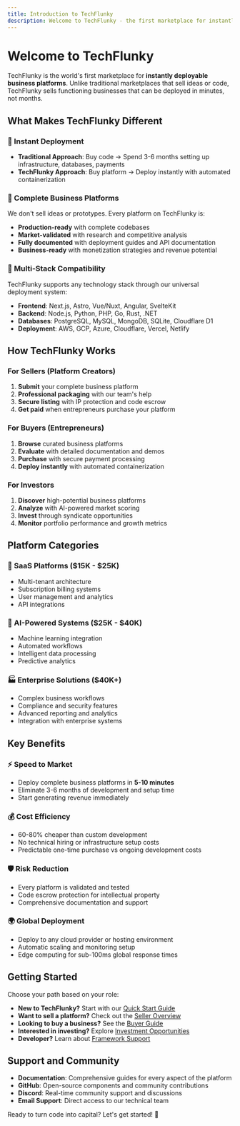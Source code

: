 ```yaml
---
title: Introduction to TechFlunky
description: Welcome to TechFlunky - the first marketplace for instantly deployable business platforms
---
```


# Welcome to TechFlunky

TechFlunky is the world's first marketplace for **instantly deployable business platforms**. Unlike traditional marketplaces that sell ideas or code, TechFlunky sells functioning businesses that can be deployed in minutes, not months.

## What Makes TechFlunky Different

### 🚀 Instant Deployment
- **Traditional Approach**: Buy code → Spend 3-6 months setting up infrastructure, databases, payments
- **TechFlunky Approach**: Buy platform → Deploy instantly with automated containerization

### 🎯 Complete Business Platforms
We don't sell ideas or prototypes. Every platform on TechFlunky is:
- **Production-ready** with complete codebases
- **Market-validated** with research and competitive analysis
- **Fully documented** with deployment guides and API documentation
- **Business-ready** with monetization strategies and revenue potential

### 🔧 Multi-Stack Compatibility
TechFlunky supports any technology stack through our universal deployment system:
- **Frontend**: Next.js, Astro, Vue/Nuxt, Angular, SvelteKit
- **Backend**: Node.js, Python, PHP, Go, Rust, .NET
- **Databases**: PostgreSQL, MySQL, MongoDB, SQLite, Cloudflare D1
- **Deployment**: AWS, GCP, Azure, Cloudflare, Vercel, Netlify

## How TechFlunky Works

### For Sellers (Platform Creators)
1. **Submit** your complete business platform
2. **Professional packaging** with our team's help
3. **Secure listing** with IP protection and code escrow
4. **Get paid** when entrepreneurs purchase your platform

### For Buyers (Entrepreneurs)
1. **Browse** curated business platforms
2. **Evaluate** with detailed documentation and demos
3. **Purchase** with secure payment processing
4. **Deploy instantly** with automated containerization

### For Investors
1. **Discover** high-potential business platforms
2. **Analyze** with AI-powered market scoring
3. **Invest** through syndicate opportunities
4. **Monitor** portfolio performance and growth metrics

## Platform Categories

### 🏢 SaaS Platforms ($15K - $25K)
- Multi-tenant architecture
- Subscription billing systems
- User management and analytics
- API integrations

### 🤖 AI-Powered Systems ($25K - $40K)
- Machine learning integration
- Automated workflows
- Intelligent data processing
- Predictive analytics

### 🏭 Enterprise Solutions ($40K+)
- Complex business workflows
- Compliance and security features
- Advanced reporting and analytics
- Integration with enterprise systems

## Key Benefits

### ⚡ Speed to Market
- Deploy complete business platforms in **5-10 minutes**
- Eliminate 3-6 months of development and setup time
- Start generating revenue immediately

### 💰 Cost Efficiency
- 60-80% cheaper than custom development
- No technical hiring or infrastructure setup costs
- Predictable one-time purchase vs ongoing development costs

### 🛡️ Risk Reduction
- Every platform is validated and tested
- Code escrow protection for intellectual property
- Comprehensive documentation and support

### 🌍 Global Deployment
- Deploy to any cloud provider or hosting environment
- Automatic scaling and monitoring setup
- Edge computing for sub-100ms global response times

## Getting Started

Choose your path based on your role:

- **New to TechFlunky?** Start with our [Quick Start Guide](/getting-started/quick-start)
- **Want to sell a platform?** Check out the [Seller Overview](/sellers/overview)
- **Looking to buy a business?** See the [Buyer Guide](/buyers/overview)
- **Interested in investing?** Explore [Investment Opportunities](/investors/overview)
- **Developer?** Learn about [Framework Support](/getting-started/supported-frameworks)

## Support and Community

- **Documentation**: Comprehensive guides for every aspect of the platform
- **GitHub**: Open-source components and community contributions
- **Discord**: Real-time community support and discussions
- **Email Support**: Direct access to our technical team

Ready to turn code into capital? Let's get started! 🚀